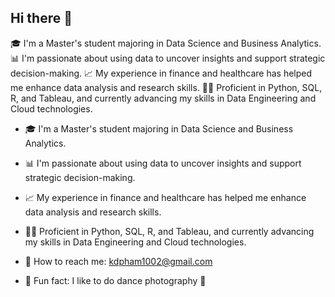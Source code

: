 ## Hi there 👋

<!--
**kdpham-01002/kdpham-01002** is a ✨ _special_ ✨ repository because its `README.md` (this file) appears on your GitHub profile.

Here are some ideas to get you started:

- 🔭 I’m currently working on ...
- 🌱 I’m currently learning ...
- 👯 I’m looking to collaborate on ...
- 🤔 I’m looking for help with ...
- 💬 Ask me about ...
- 📫 How to reach me: ...
- 😄 Pronouns: ...
- ⚡ Fun fact: ...

-->
🎓 I'm a Master's student majoring in Data Science and Business Analytics.
📊 I'm passionate about using data to uncover insights and support strategic decision-making.
📈 My experience in finance and healthcare has helped me enhance data analysis and research skills.
🧑‍💻 Proficient in Python, SQL, R, and Tableau, and currently advancing my skills in Data Engineering and Cloud technologies.

- 🎓 I'm a Master's student majoring in Data Science and Business Analytics.
- 📊 I'm passionate about using data to uncover insights and support strategic decision-making.
- 📈 My experience in finance and healthcare has helped me enhance data analysis and research skills.
- 🧑‍💻 Proficient in Python, SQL, R, and Tableau, and currently advancing my skills in Data Engineering and Cloud technologies.

  
- 💌 How to reach me: kdpham1002@gmail.com
- 🤫 Fun fact: I like to do dance photography 📸
